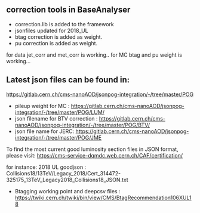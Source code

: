 ## correction tools in BaseAnalyser
- correction.lib is added to the framework
- jsonfiles updated for 2018_UL
- btag correction is added as weight. 
- pu correction is added as weight. 

for data jet_corr and met_corr is working..
for MC btag and pu weight is working...

## Latest json files can be found in:

https://gitlab.cern.ch/cms-nanoAOD/jsonpog-integration/-/tree/master/POG

- pileup weight for MC : https://gitlab.cern.ch/cms-nanoAOD/jsonpog-integration/-/tree/master/POG/LUM/
- json filename for BTV correction : https://gitlab.cern.ch/cms-nanoAOD/jsonpog-integration/-/tree/master/POG/BTV/
- json file name for JERC: https://gitlab.cern.ch/cms-nanoAOD/jsonpog-integration/-/tree/master/POG/JME

To find the most current good luminosity section files in JSON format, please visit:
https://cms-service-dqmdc.web.cern.ch/CAF/certification/

for instance: 2018 UL goodjson : Collisions18/13TeV/Legacy_2018/Cert_314472-325175_13TeV_Legacy2018_Collisions18_JSON.txt   

- Btagging working point and deepcsv files : https://twiki.cern.ch/twiki/bin/view/CMS/BtagRecommendation106XUL18 

 

